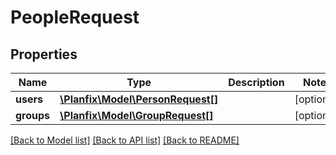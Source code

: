 # PeopleRequest

## Properties
Name | Type | Description | Notes
------------ | ------------- | ------------- | -------------
**users** | [**\Planfix\Model\PersonRequest[]**](PersonRequest.md) |  | [optional] 
**groups** | [**\Planfix\Model\GroupRequest[]**](GroupRequest.md) |  | [optional] 

[[Back to Model list]](../../README.md#documentation-for-models) [[Back to API list]](../../README.md#documentation-for-api-endpoints) [[Back to README]](../../README.md)

